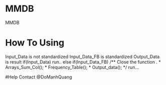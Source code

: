 # MMDB
MMDB

# How To Using
Input_Data is not standardized
Input_Data_FB is standardized
Output_Data is result
if(Input_Data)
	run..
else if(Input_Data_FB)
	/** Close the function . 
	* Arrays_Sum_Col();
    	* Frequency_Table();
    	* Output_data();
	*/
	run...
 
 #Help
 Contact @DoManhQuang
